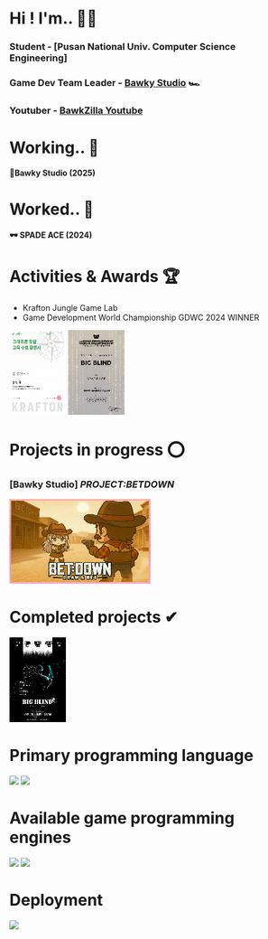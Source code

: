 # Hi ! I'm.. 🙋‍♂️
### Student - [Pusan National Univ. Computer Science Engineering]
### Game Dev Team Leader - [Bawky Studio](https://bawkystudio.com/en/main) 🏎
### Youtuber - [BawkZilla Youtube](https://www.youtube.com/@BawkZilla)

# Working.. 💪
**🐔Bawky Studio (2025)**<br>

# Worked.. 🦾
**🕶 SPADE ACE (2024)**<br>

# Activities & Awards 🏆
- Krafton Jungle Game Lab
- Game Development World Championship GDWC 2024 WINNER

<img src="./assets/GameLab.png" style="width:100px; height:150px; image-rendering: pixelated;"/> <img src="./assets/GDWC2024.png" style="width:100px; height:150px; image-rendering: pixelated;"/>

# Projects in progress ⭕
### [Bawky Studio] ***PROJECT:BETDOWN***<br>
<img src="./assets/_BETDOWN.png" style="width:250px; height:150px; image-rendering: pixelated;"/>

# Completed projects ✔
<img src="./assets/BigBlind.png" style="width:100px; height:150px; image-rendering: pixelated;"/>

# Primary programming language
![](https://img.shields.io/badge/C%2B%2B-00599C?style=for-the-badge&logo=c%2B%2B&logoColor=white)
![](https://img.shields.io/badge/C%23-239120?style=for-the-badge&logo=c-sharp&logoColor=white)

# Available game programming engines
![](https://img.shields.io/badge/Unity-100000?style=for-the-badge&logo=unity&logoColor=white)
![](https://img.shields.io/badge/unrealengine-%23313131.svg?style=for-the-badge&logo=unrealengine&logoColor=white)

# Deployment
![](https://img.shields.io/badge/Amazon_AWS-232F3E?style=for-the-badge&logo=amazon-aws&logoColor=white)
